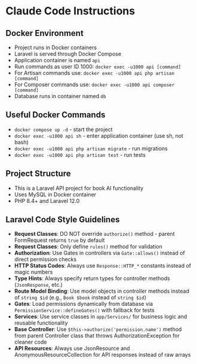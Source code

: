 # Claude Code Instructions

## Docker Environment
- Project runs in Docker containers
- Laravel is served through Docker Compose
- Application container is named `api`
- Run commands as user ID 1000: `docker exec -u1000 api [command]`
- For Artisan commands use: `docker exec -u1000 api php artisan [command]`
- For Composer commands use: `docker exec -u1000 api composer [command]`
- Database runs in container named `db`

## Useful Docker Commands
- `docker compose up -d` - start the project
- `docker exec -u1000 api sh` - enter application container (use sh, not bash)
- `docker exec -u1000 api php artisan migrate` - run migrations
- `docker exec -u1000 api php artisan test` - run tests

## Project Structure
- This is a Laravel API project for book AI functionality
- Uses MySQL in Docker container
- PHP 8.4+ and Laravel 12.0

## Laravel Code Style Guidelines
- **Request Classes**: DO NOT override `authorize()` method - parent FormRequest returns `true` by default
- **Request Classes**: Only define `rules()` method for validation
- **Authorization**: Use Gates in controllers via `Gate::allows()` instead of direct permission checks
- **HTTP Status Codes**: Always use `Response::HTTP_*` constants instead of magic numbers
- **Type Hints**: Always specify return types for controller methods (`JsonResponse`, etc.)
- **Route Model Binding**: Use model objects in controller methods instead of `string $id` (e.g., `Book $book` instead of `string $id`)
- **Gates**: Load permissions dynamically from database via `PermissionService::defineGates()` with fallback for tests
- **Services**: Use service classes in `app/Services/` for business logic and reusable functionality
- **Base Controller**: Use `$this->authorize('permission.name')` method from parent Controller class that throws AuthorizationException for cleaner code
- **API Resources**: Always use JsonResource and AnonymousResourceCollection for API responses instead of raw arrays